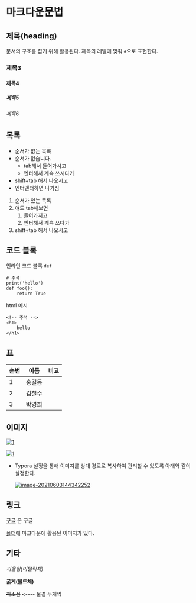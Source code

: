 # 마크다운문법

## 제목(heading)

문서의 구조를 잡기 위해 활용된다. 제목의 레벨에 맞춰 `#`으로 표현한다.

### 제목3

#### 제목4

##### 제목5

###### 제목6

## 목록

- 순서가 없는 목록
- 순서가 없습니다.
  - tab해서 들어가시고
  - 엔터해서 계속 쓰시다가
- shift+tab 해서 나오시고
- 엔터엔터하면 나가짐

1. 순서가 있는 목록
2. 얘도 tab해보면
   1. 들어가지고
   2. 엔터해서 계속 쓰다가
3. shift+tab 해서 나오시고

## 코드 블록

인라인 코드 블록 `def`

```
# 주석
print('hello')
def foo():
    return True
```

html 예시

```
<!-- 주석 -->
<h1>
    hello
</h1>
```

## 표

| 순번 | 이름   | 비고 |
| ---- | ------ | ---- |
| 1    | 홍길동 |      |
| 2    | 김철수 |      |
| 3    | 박영희 |      |

## 이미지

[![1]()](https://github.com/edutak/TIL/blob/master/markdown.md)

[![1](https://github.com/edutak/TIL/raw/master/md-images/1.png)](https://github.com/edutak/TIL/blob/master/md-images/1.png)

- Typora 설정을 통해 이미지를 상대 경로로 복사하여 관리할 수 있도록 아래와 같이 설정한다.

  [![image-20210603144342252](https://github.com/edutak/TIL/raw/master/md-images/image-20210603144342252.png)](https://github.com/edutak/TIL/blob/master/md-images/image-20210603144342252.png)

## 링크

[구글](https://google.com/) 은 구글

[폴더](https://github.com/edutak/TIL/blob/master/md-images)에 마크다운에 활용된 이미지가 있다.

## 기타

*기울임(이탤릭체)*

**굵게(볼드체)**

~~취소선~~ <---- 물결 두개씩